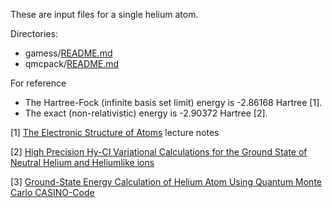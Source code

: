 These are input files for a single helium atom.


Directories:

* gamess/[README.md](gamess/README.md)  
* qmcpack/[README.md](qmcpack/README.md)  

For reference

* The Hartree-Fock (infinite basis set limit) energy is -2.86168 Hartree [1].
* The exact (non-relativistic) energy is -2.90372 Hartree [2].

[1] [The Electronic Structure of Atoms](http://www2.chem.umd.edu/groups/alexander/teaching/Electronic_structure_atoms.pdf) lecture notes

[2] [High Precision Hy-CI Variational Calculations for the Ground State of Neutral Helium and Heliumlike ions](http://math.nist.gov/mcsd/savg/papers/hehy_ci.ps.gz)

[3] [Ground-State Energy Calculation of Helium Atom Using Quantum Monte Carlo CASINO-Code](http://www.iiste.org/Journals/index.php/APTA/article/download/24612/25214)
